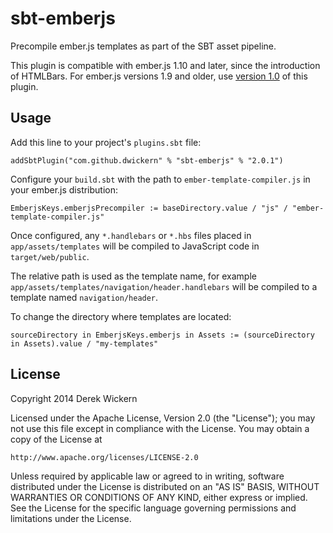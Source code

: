 # sbt-emberjs

Precompile ember.js templates as part of the SBT asset pipeline.

This plugin is compatible with ember.js 1.10 and later, since the introduction of HTMLBars. For ember.js versions 1.9 and older, use [version 1.0](https://github.com/dwickern/sbt-emberjs/tree/1.0) of this plugin.

## Usage

Add this line to your project's `plugins.sbt` file:

    addSbtPlugin("com.github.dwickern" % "sbt-emberjs" % "2.0.1")

Configure your `build.sbt` with the path to `ember-template-compiler.js` in your ember.js distribution:

    EmberjsKeys.emberjsPrecompiler := baseDirectory.value / "js" / "ember-template-compiler.js"

Once configured, any `*.handlebars` or `*.hbs` files placed in `app/assets/templates` will be compiled to JavaScript code in `target/web/public`.

The relative path is used as the template name, for example `app/assets/templates/navigation/header.handlebars` will be compiled to a template named `navigation/header`.

To change the directory where templates are located:

    sourceDirectory in EmberjsKeys.emberjs in Assets := (sourceDirectory in Assets).value / "my-templates"

## License

Copyright 2014 Derek Wickern

Licensed under the Apache License, Version 2.0 (the "License");
you may not use this file except in compliance with the License.
You may obtain a copy of the License at

    http://www.apache.org/licenses/LICENSE-2.0

Unless required by applicable law or agreed to in writing, software
distributed under the License is distributed on an "AS IS" BASIS,
WITHOUT WARRANTIES OR CONDITIONS OF ANY KIND, either express or implied.
See the License for the specific language governing permissions and
limitations under the License.
